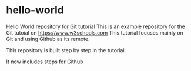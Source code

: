 # hello-world
Hello World repository for Git tutorial
This is an example repository for the Git tutoial on https://www.w3schools.com
This tutorial focuses mainly  on Git and using Github as its remote.

This repository is built step by step in the tutorial.

It now includes steps for Github
